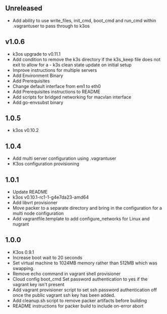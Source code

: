 ## Unreleased

- Add ability to use write_files, init_cmd, boot_cmd and run_cmd within .vagrantuser to pass through to k3os

## v1.0.6
- k3os upgrade to v0.11.1
- Add condition to remove the k3s directory if the k3s_keep file does not exit to allow for a - k3s clean state update on initial setup
- Improve instructions for multiple servers
- Add Environment Binary
- Add Prerequisites
- Change default interface from em1 to eth0
- Add Prerequisites instructions to README
- Add scripts for bridged networking for macvlan interface
- Add go-envsubst binary

## 1.0.5
- k3os v0.10.2

## 1.0.4
- Add multi server configuration using .vagrantuser
- K3os configuration provisioning

## 1.0.1
 - Update README
 - k3os v0.10.1-rc1-1-g4e7da23-amd64
 - Add libvrt provisioner
 - Move packer to a separate directory and bring in the configuration for a multi node configuration
 - Add vagrantfile.template to add configure_networks for Linux and nugrant

## 1.0.0

 - K3os 0.9.1
 - Increase boot wait to 20 seconds
 - Set virtual machine to 1024MB memory rather than 512MB which was swapping.
 - Remove echo command in vagrant shell provisioner
 - Cloud config boot_cmd Set password authentication to yes if the vagrant key isn't present
 - Add vagrant provisioner script to set ssh password authentication off once the public vagrant ssh key has been added.
 - Add cleanup.sh script to remove packer artifacts before building
 - README instructions for packer build to include on-error abort
